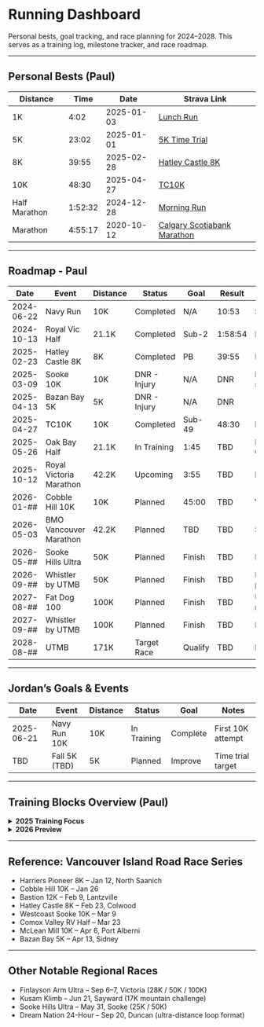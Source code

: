 # Running Dashboard

Personal bests, goal tracking, and race planning for 2024–2028. This serves as a training log, milestone tracker, and race roadmap.

---

## Personal Bests (Paul)

| Distance      | Time    | Date       | Strava Link                                                                 |
| ------------- | ------- | ---------- | --------------------------------------------------------------------------- |
| 1K            | 4:02    | 2025-01-03 | [Lunch Run](https://www.strava.com/activities/13258364189)                  |
| 5K            | 23:02   | 2025-01-01 | [5K Time Trial](https://www.strava.com/activities/13241728533)              |
| 8K            | 39:55   | 2025-02-28 | [Hatley Castle 8K](https://www.strava.com/activities/13708550716)           |
| 10K           | 48:30   | 2025-04-27 | [TC10K](https://www.strava.com/activities/14303960743)                      |
| Half Marathon | 1:52:32 | 2024-12-28 | [Morning Run](https://www.strava.com/activities/13211252057)                |
| Marathon      | 4:55:17 | 2020-10-12 | [Calgary Scotiabank Marathon](https://www.strava.com/activities/3786964516) |

---

## Roadmap - Paul

| Date       | Event                   | Distance | Status       | Goal    | Result  | Notes                      |
| ---------- | ----------------------- | -------- | ------------ | ------- | ------- | -------------------------- |
| 2024-06-22 | Navy Run                | 10K      | Completed    | N/A     | 10:53   | Shakeout race              |
| 2024-10-13 | Royal Vic Half          | 21.1K    | Completed    | Sub-2   | 1:58:54 | Return to form             |
| 2025-02-23 | Hatley Castle 8K        | 8K       | Completed    | PB      | 39:55   | Island Series              |
| 2025-03-09 | Sooke 10K               | 10K      | DNR - Injury | N/A     | DNR     | Missed due to shin splints |
| 2025-04-13 | Bazan Bay 5K            | 5K       | DNR - Injury | N/A     | DNR     |                            |
| 2025-04-27 | TC10K                   | 10K      | Completed    | Sub-49  | 48:30   | New PB                     |
| 2025-05-26 | Oak Bay Half            | 21.1K    | In Training  | 1:45    | TBD     | Primary Spring Goal        |
| 2025-10-12 | Royal Victoria Marathon | 42.2K    | Upcoming     | 3:55    | TBD     | PB Attempt                 |
| 2026-01-## | Cobble Hill 10K         | 10K      | Planned      | 45:00   | TBD     | Winter Series PB           |
| 2026-05-03 | BMO Vancouver Marathon  | 42.2K    | Planned      | TBD     | TBD     | Spring A race              |
| 2026-05-## | Sooke Hills Ultra       | 50K      | Planned      | Finish  | TBD     | First official ultra       |
| 2026-09-## | Whistler by UTMB        | 50K      | Planned      | Finish  | TBD     | Elevation/technical prep   |
| 2027-08-## | Fat Dog 100             | 100K     | Planned      | Finish  | TBD     | UTMB qualifying race       |
| 2027-09-## | Whistler by UTMB        | 100K     | Planned      | Finish  | TBD     | Backup qualifier           |
| 2028-08-## | UTMB                    | 171K     | Target Race  | Qualify | TBD     | Main goal                  |

---

## Jordan’s Goals & Events

| Date       | Event         | Distance | Status      | Goal     | Notes             |
| ---------- | ------------- | -------- | ----------- | -------- | ----------------- |
| 2025-06-21 | Navy Run 10K  | 10K      | In Training | Complete | First 10K attempt |
| TBD        | Fall 5K (TBD) | 5K       | Planned     | Improve  | Time trial target |

---

## Training Blocks Overview (Paul)

<details>
<summary><strong>2025 Training Focus</strong></summary>

* **Q1**: Base mileage, shin recovery
* **Q2**: Oak Bay Half build
* **Q3**: Marathon endurance block
* **Q4**: Marathon recovery, start ultra prep

</details>

<details>
<summary><strong>2026 Preview</strong></summary>

* **Q1**: Speed sharpening for Cobble Hill
* **Q2**: Spring Marathon + Ultra build
* **Q3**: Back-to-back long runs, vert training
* **Q4**: Trail race maintenance

</details>

---

## Reference: Vancouver Island Road Race Series

* Harriers Pioneer 8K – Jan 12, North Saanich
* Cobble Hill 10K – Jan 26
* Bastion 12K – Feb 9, Lantzville
* Hatley Castle 8K – Feb 23, Colwood
* Westcoast Sooke 10K – Mar 9
* Comox Valley RV Half – Mar 23
* McLean Mill 10K – Apr 6, Port Alberni
* Bazan Bay 5K – Apr 13, Sidney

---

## Other Notable Regional Races

* Finlayson Arm Ultra – Sep 6–7, Victoria (28K / 50K / 100K)
* Kusam Klimb – Jun 21, Sayward (17K mountain challenge)
* Sooke Hills Ultra – May 31, Sooke (25K / 50K)
* Dream Nation 24-Hour – Sep 20, Duncan (ultra-distance loop format)
